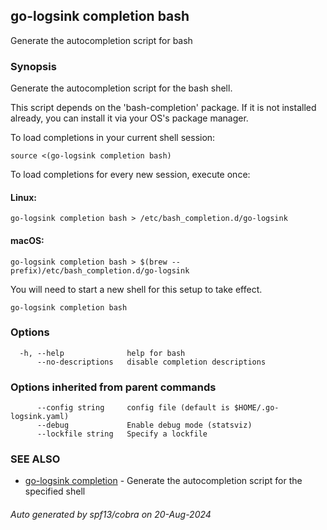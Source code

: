 ## go-logsink completion bash

Generate the autocompletion script for bash

### Synopsis

Generate the autocompletion script for the bash shell.

This script depends on the 'bash-completion' package.
If it is not installed already, you can install it via your OS's package manager.

To load completions in your current shell session:

	source <(go-logsink completion bash)

To load completions for every new session, execute once:

#### Linux:

	go-logsink completion bash > /etc/bash_completion.d/go-logsink

#### macOS:

	go-logsink completion bash > $(brew --prefix)/etc/bash_completion.d/go-logsink

You will need to start a new shell for this setup to take effect.


```
go-logsink completion bash
```

### Options

```
  -h, --help              help for bash
      --no-descriptions   disable completion descriptions
```

### Options inherited from parent commands

```
      --config string     config file (default is $HOME/.go-logsink.yaml)
      --debug             Enable debug mode (statsviz)
      --lockfile string   Specify a lockfile
```

### SEE ALSO

* [go-logsink completion](go-logsink_completion.md)	 - Generate the autocompletion script for the specified shell

###### Auto generated by spf13/cobra on 20-Aug-2024
